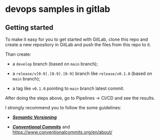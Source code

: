 # devops samples in gitlab
## Getting started

To make it easy for you to get started with GitLab, clone this repo and create a new repository in GitLab and push the files from this repo to it.

Than create:

- a `develop` branch (based on `main` branch);

- a `release/v[0-9].[0-9].[0-9]` branch like `release/v0.1.0` (based on `main` branch);

- a tag like `v0.1.0` pointing to `main` branch latest commit.

After doing the steps above, go to Pipelines -> CI/CD and see the results.

I strongly recommend you to follow the some guidelines:

- ***[Semantic Versioning](https://semver.org/)***
    
- ***[Conventional Commits](https://www.conventionalcommits.org/en/v1.0.0/#summary)*** and https://www.conventionalcommits.org/en/about/